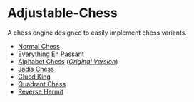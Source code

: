 # Adjustable-Chess

A chess engine designed to easily implement chess variants.

* [Normal Chess](https://brilliand.github.io/Adjustable-Chess/chess.html)
* [Everything En Passant](https://brilliand.github.io/Adjustable-Chess/everything_en_passant.html)
* [Alphabet Chess](https://brilliand.github.io/Adjustable-Chess/alphabet_chess.html) (*[Original Version](https://brilliand.github.io/Adjustable-Chess/file_chess.html)*)
* [Jadis Chess](https://brilliand.github.io/Adjustable-Chess/petrifying_pawns.html)
* [Glued King](https://brilliand.github.io/Adjustable-Chess/glued_king.html)
* [Quadrant Chess](https://brilliand.github.io/Adjustable-Chess/quadrant_chess.html)
* [Reverse Hermit](https://brilliand.github.io/Adjustable-Chess/local_commander.html)
